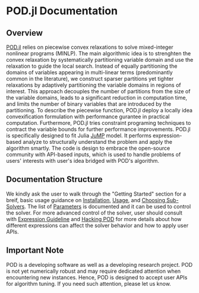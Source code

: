 # POD.jl Documentation

## Overview

[POD.jl](https://github.com/lanl-ansi/POD.jl) relies on piecewise convex relaxations to solve mixed-integer nonlinear programs (MINLP). The main algorithmic idea is to strenghten the convex relaxation by systematically partitioning variable domain and use the relaxation to guide the local search. Instead of equally partitioning the domains of variables appearing in multi-linear terms (predominantly common in the literature), we construct sparser partitions yet tighter relaxations by adaptively partitioning the variable domains in regions of interest. This approach decouples the number of partitions from the size of the variable domains, leads to a significant reduction in computation time, and limits the number of binary variables that are introduced by the partitioning. To describe the piecewise function, POD.jl deploy a locally idea convexification formulation with performance gurantee in practical computation. Furthermore, POD.jl tries constraint programing techniques to contract the variable bounds for further performance improvements. POD.jl is specifically designed to fit Julia [JuMP](https://github.com/JuliaOpt/JuMP.jl) model. It performs expression-based analyze to structurally understand the problem and apply the algorithm smartly. The code is design to embrace the open-source community with API-based inputs, which is used to handle problems of users' interests with user's idea bridged with POD's algorithm.

## Documentation Structure
We kindly ask the user to walk through the "Getting Started" section for a breif, basic usage guidance on [Installation](@ref), [Usage](@ref), and [Choosing Sub-Solvers](@ref). The list of [Parameters](@ref) is documented and it can be used to control the solver. For more advanced control of the solver, user should consult with [Expression Guideline](@ref) and [Hacking POD](@ref) for more details about how different expressions can affect the solver behavior and how to apply user APIs.

## Important Note
POD is a developing software as well as a developing research project. POD is not yet numerically robust and may require dedicated attention when encountering new instances. Hence, POD is designed to accept user APIs for algorithm tuning. If you need such attention, please let us know.
